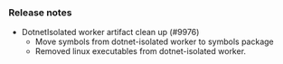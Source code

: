 ### Release notes

<!-- Please add your release notes in the following format:
- My change description (#PR)
-->
- DotnetIsolated worker artifact clean up (#9976)
  - Move symbols from dotnet-isolated worker to symbols package
  - Removed linux executables from dotnet-isolated worker.
